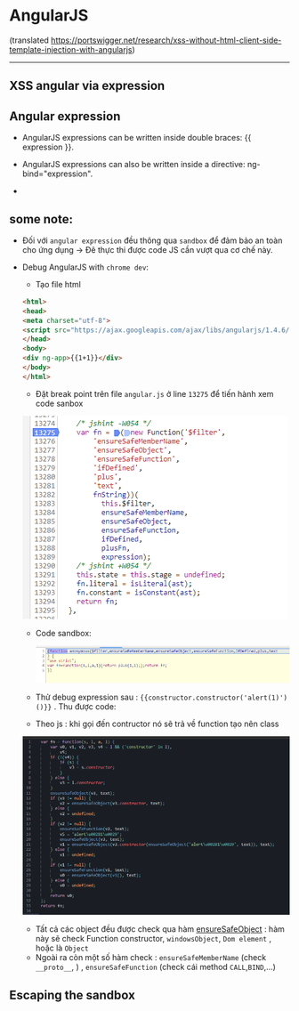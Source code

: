 # AngularJS

(translated https://portswigger.net/research/xss-without-html-client-side-template-injection-with-angularjs)

---

## XSS angular via expression

## Angular expression

- AngularJS expressions can be written inside double braces: {{ expression }}.

- AngularJS expressions can also be written inside a directive: ng-bind="expression".

- 


## some note:
- Đối với `angular expression` đều thông qua `sandbox` để đảm bảo an toàn cho ứng dụng -> Đê thực thi được code JS cần vượt qua cơ chế này.

- Debug AngularJS with `chrome dev`:

  - Tạo file html 

  ```html
  <html>
  <head> 
  <meta charset="utf-8">
  <script src="https://ajax.googleapis.com/ajax/libs/angularjs/1.4.6/angular.js"></script>
  </head>
  <body>
  <div ng-app>{{1+1}}</div>
  </body>
  </html>		
  ```

  - Đặt break point trên file `angular.js` ở line `13275` để tiến hành xem code sanbox

  ![image-20200228095435098](assets/image-20200228095435098.png)

  - Code sandbox:


    ![image-20200228095648844](assets/image-20200228095648844.png)

  - Thử debug expression sau : `{{constructor.constructor('alert(1)')()}}` . Thu được code: 
  - Theo js : khi gọi đến contructor nó sẽ trả về function tạo nên class

  ![image-20200228100757505](assets/image-20200228100757505.png)

  - Tất cả các object đều được check qua hàm [ensureSafeObject](https://github.com/angular/angular.js/blob/v1.4.6/src/ng/parse.js#L60-L85) : hàm này sẽ check  Function constructor, `windowsObject`, `Dom element`  , hoặc là `Object`
  - Ngoài ra còn một số hàm check : `ensureSafeMemberName` (check `__proto__`, ) , `ensureSafeFunction` (check cái method `CALL`,`BIND`,...)

## Escaping the sandbox

